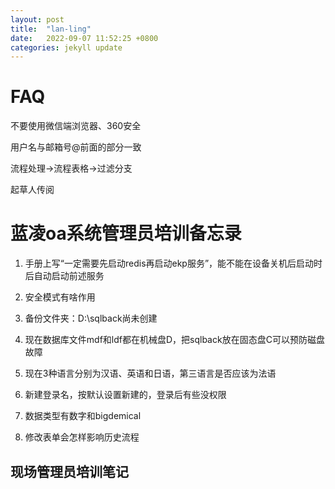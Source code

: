 ```yaml
---
layout: post
title:  "lan-ling"
date:   2022-09-07 11:52:25 +0800
categories: jekyll update
---
```


# FAQ
不要使用微信端浏览器、360安全

用户名与邮箱号@前面的部分一致

流程处理->流程表格->过滤分支

起草人传阅


# 蓝凌oa系统管理员培训备忘录
1. 手册上写“一定需要先启动redis再启动ekp服务”，能不能在设备关机后启动时后自动启动前述服务
1. 安全模式有啥作用
1. 备份文件夹：D:\sqlback尚未创建
1. 现在数据库文件mdf和ldf都在机械盘D，把sqlback放在固态盘C可以预防磁盘故障
1. 现在3种语言分别为汉语、英语和日语，第三语言是否应该为法语

2. 新建登录名，按默认设置新建的，登录后有些没权限
2. 数据类型有数字和bigdemical
2. 修改表单会怎样影响历史流程

## 现场管理员培训笔记

